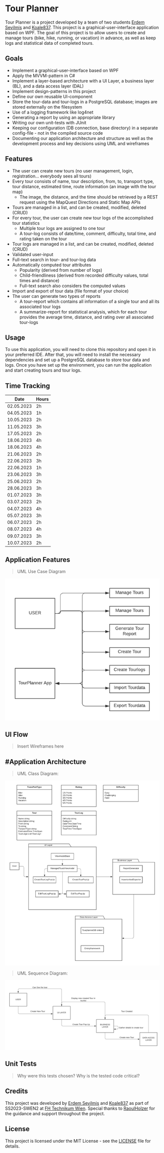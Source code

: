 # Tour Planner

Tour Planner is a project developed by a team of two students [Erdem Sevilmis](https://github.com/Erdem-Sevilmis) and [Koale837](https://github.com/Koale8730). This project is a graphical-user-interface application based on WPF. The goal of this project is to allow users to create and manage tours (bike, hike, running, or vacation) in advance, as well as keep logs and statistical data of completed tours. 

## Goals
- Implement a graphical-user-interface based on WPF
- Apply the MVVM-pattern in C#
- Implement a layer-based architecture with a UI Layer, a business layer (BL), and a data access layer (DAL)
- Implement design-patterns in this project
- Define our own reusable UI-component
- Store the tour-data and tour-logs in a PostgreSQL database; images are stored externally on the filesystem
- Use of a logging framework like log4net
- Generating a report by using an appropriate library
- Writing our own unit-tests with JUnit
- Keeping our configuration (DB connection, base directory) in a separate config-file - not in the compiled source code
- Documenting our application architecture and structure as well as the development process and key decisions using UML and wireframes

## Features
- The user can create new tours (no user management, login, registration... everybody sees all tours)
- Every tour consists of name, tour description, from, to, transport type, tour distance, estimated time, route information (an image with the tour map)
  - The image, the distance, and the time should be retrieved by a REST request using the MapQuest Directions and Static Map APIs
- Tours are managed in a list, and can be created, modified, deleted (CRUD)
- For every tour, the user can create new tour logs of the accomplished tour statistics
  - Multiple tour logs are assigned to one tour
  - A tour-log consists of date/time, comment, difficulty, total time, and rating taken on the tour
- Tour logs are managed in a list, and can be created, modified, deleted (CRUD)
- Validated user-input
- Full-text search in tour- and tour-log data
- Automatically computed tour attributes
  - Popularity (derived from number of logs)
  - Child-friendliness (derived from recorded difficulty values, total times and distance)
  - Full-text search also considers the computed values
- Import and export of tour data (file format of your choice)
- The user can generate two types of reports
  - A tour-report which contains all information of a single tour and all its associated tour logs
  - A summarize-report for statistical analysis, which for each tour provides the average time, distance, and rating over all associated tour-logs

## Usage

To use this application, you will need to clone this repository and open it in your preferred IDE. After that, you will need to install the necessary dependencies and set up a PostgreSQL database to store tour data and logs. Once you have set up the environment, you can run the application and start creating tours and tour logs.

## Time Tracking
| Date       | Hours |
| ---------- | ----- |
| 02.05.2023 | 2h    |
| 04.05.2023 | 1h    |
| 10.05.2023 | 2h    |
| 11.05.2023 | 3h    |
| 17.05.2023 | 2h    |
| 18.06.2023 | 4h    |
| 18.06.2023 | 4h    |
| 21.06.2023 | 2h    |
| 22.06.2023 | 3h    |
| 22.06.2023 | 1h    |   
| 23.06.2023 | 3h    |
| 25.06.2023 | 2h    |
| 28.06.2023 | 3h    |
| 01.07.2023 | 3h    |
| 03.07.2023 | 2h    |
| 04.07.2023 | 4h    |
| 05.07.2023 | 3h    |
| 06.07.2023 | 2h    |
| 08.07.2023 | 4h    |
| 09.07.2023 | 3h    |
| 10.07.2023 | 2h    |


## Application Features 
> UML Use Case Diagram

![](images/UML-Use-Case.png)

## UI Flow
> Insert Wireframes here

## #Application Architecture
> UML Class Diagram:

![](images/UML-Class.png)

> UML Sequence Diagram:

![](images/UML-SEQ.png)

## Unit Tests
> Why were this tests chosen?
> Why is the tested code critical?

## Credits

This project was developed by [Erdem Sevilmis](https://github.com/Erdem-Sevilmis) and [Koale837](https://github.com/Koale8730) as part of SS2023-SWEN2 at [FH Technikum Wien](https://www.technikum-wien.at/). Special thanks to [RaoulHolzer](https://github.com/RaoulHolzer) for the guidance and support throughout the project. 

## License

This project is licensed under the MIT License - see the [LICENSE](LICENSE) file for details.
